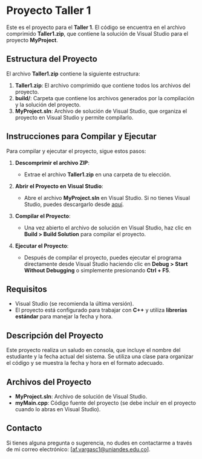 # Proyecto Taller 1

Este es el proyecto para el **Taller 1**. El código se encuentra en el archivo comprimido **Taller1.zip**, que contiene la solución de Visual Studio para el proyecto **MyProject**.

## Estructura del Proyecto

El archivo **Taller1.zip** contiene la siguiente estructura:


1. **Taller1.zip**: El archivo comprimido que contiene todos los archivos del proyecto.
2. **build/**: Carpeta que contiene los archivos generados por la compilación y la solución del proyecto.
3. **MyProject.sln**: Archivo de solución de Visual Studio, que organiza el proyecto en Visual Studio y permite compilarlo.

## Instrucciones para Compilar y Ejecutar

Para compilar y ejecutar el proyecto, sigue estos pasos:

1. **Descomprimir el archivo ZIP**:
   - Extrae el archivo **Taller1.zip** en una carpeta de tu elección.

2. **Abrir el Proyecto en Visual Studio**:
   - Abre el archivo **MyProject.sln** en Visual Studio. Si no tienes Visual Studio, puedes descargarlo desde [aquí](https://visualstudio.microsoft.com/downloads/).
   
3. **Compilar el Proyecto**:
   - Una vez abierto el archivo de solución en Visual Studio, haz clic en **Build > Build Solution** para compilar el proyecto.
   
4. **Ejecutar el Proyecto**:
   - Después de compilar el proyecto, puedes ejecutar el programa directamente desde Visual Studio haciendo clic en **Debug > Start Without Debugging** o simplemente presionando **Ctrl + F5**.

## Requisitos

- Visual Studio (se recomienda la última versión).
- El proyecto está configurado para trabajar con **C++** y utiliza **librerías estándar** para manejar la fecha y hora.
  
## Descripción del Proyecto

Este proyecto realiza un saludo en consola, que incluye el nombre del estudiante y la fecha actual del sistema. Se utiliza una clase para organizar el código y se muestra la fecha y hora en el formato adecuado.

## Archivos del Proyecto

- **MyProject.sln**: Archivo de solución de Visual Studio.
- **myMain.cpp**: Código fuente del proyecto (se debe incluir en el proyecto cuando lo abras en Visual Studio).
  
## Contacto

Si tienes alguna pregunta o sugerencia, no dudes en contactarme a través de mi correo electrónico: [af.vargasc1@uniandes.edu.co].
